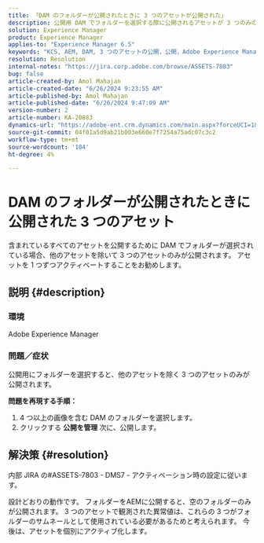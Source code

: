 ```yaml
---
title: 「DAM のフォルダーが公開されたときに 3 つのアセットが公開された」
description: 公開用 DAM でフォルダーを選択する際に公開されるアセットが 3 つのみのAdobe Experience Managerの問題に対処する方法を説明します。
solution: Experience Manager
product: Experience Manager
applies-to: "Experience Manager 6.5"
keywords: "KCS, AEM, DAM, 3 つのアセットの公開，公開，Adobe Experience Manager, デジタルアセット管理"
resolution: Resolution
internal-notes: "https://jira.corp.adobe.com/browse/ASSETS-7803"
bug: false
article-created-by: Amol Mahajan
article-created-date: "6/26/2024 9:23:55 AM"
article-published-by: Amol Mahajan
article-published-date: "6/26/2024 9:47:09 AM"
version-number: 2
article-number: KA-20883
dynamics-url: "https://adobe-ent.crm.dynamics.com/main.aspx?forceUCI=1&pagetype=entityrecord&etn=knowledgearticle&id=44fb06ce-9d33-ef11-8409-6045bd029b18"
source-git-commit: 04f01a5d9ab21b003e660e7f7254a75adc07c3c2
workflow-type: tm+mt
source-wordcount: '184'
ht-degree: 4%

---
```


# DAM のフォルダーが公開されたときに公開された 3 つのアセット


含まれているすべてのアセットを公開するために DAM でフォルダーが選択されている場合、他のアセットを除いて 3 つのアセットのみが公開されます。 アセットを 1 つずつアクティベートすることをお勧めします。

## 説明 {#description}


### <b>環境</b>

Adobe Experience Manager



### <b>問題／症状</b>

公開用にフォルダーを選択すると、他のアセットを除く 3 つのアセットのみが公開されます。

<b>問題を再現する手順：</b>

1. 4 つ以上の画像を含む DAM のフォルダーを選択します。
2. クリックする <b>公開を管理</b> 次に、公開します。



## 解決策 {#resolution}


内部 JIRA の#ASSETS-7803 - DMS7 - アクティベーション時の設定に従います。

設計どおりの動作です。 フォルダーをAEMに公開すると、空のフォルダーのみが公開されます。 3 つのアセットで観測された異常値は、これらの 3 つがフォルダーのサムネールとして使用されている必要があるためと考えられます。 今後は、アセットを個別にアクティブ化します。
